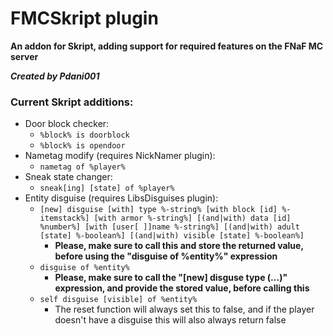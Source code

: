 # FMCSkript plugin
**An addon for Skript, adding support for required features on the FNaF MC server**

**_Created by Pdani001_**

### Current Skript additions:
- Door block checker:
  - `%block% is doorblock`
  - `%block% is opendoor`
- Nametag modify (requires NickNamer plugin):
  - `nametag of %player%`
- Sneak state changer:
  - `sneak[ing] [state] of %player%`
- Entity disguise (requires LibsDisguises plugin):
  - `[new] disguise [with] type %-string% [with block [id] %-itemstack%] [with armor %-string%] [(and|with) data [id] %number%] [with [user[ ]]name %-string%] [(and|with) adult [state] %-boolean%] [(and|with) visible [state] %-boolean%]`
    - **Please, make sure to call this and store the returned value, before using the "disguise of %entity%" expression**
  - `disguise of %entity%`
    - **Please, make sure to call the "\[new\] disguse type (...)" expression, and provide the stored value, before calling this**
  - `self disguise [visible] of %entity%`
    - The reset function will always set this to false, and if the player doesn't have a disguise this will also always return false